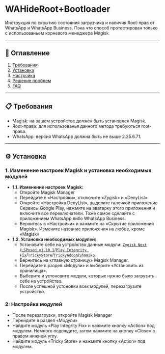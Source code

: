 # WAHideRoot+Bootloader
Инструкция по скрытию состояния загрузчика и наличия Root-прав от WhatsApp и WhatsApp Business. Пока что способ протестирован только с использованьем корневого менеджера Magisk
 
---

## 📌 **Оглавление**  
1. [Требования](#-требования)  
2. [Установка](#-установка)  
3. [Настройка](#-настройка)  
4. [Решение проблем](#-решение-проблем)  
5. [FAQ](#-faq)  

---

## 📋 **Требования**  
- Magisk: на вашем устройстве должен быть установлен Magisk.
- Root-права: для использованья данного метода требуються root-права.  
- WhatsApp: версия  WhatsApp должна быть не выше 2.25.6.71.

---

## ⚙️ **Установка**  
### 1. Изменение настроек Magisk и установка необходимых модулей 
- **1.1. Изменение настроек Magisk:**
   - Откройте Magisk Manager
   - Перейдите в «Настройки», отключите «Zygisk» и «DenyList»
   - Откройте «Настройка DenyList», выделите галочкой приложение Сервисы Google Play, нажмите на аватарку этого приложения и включите все переключатели. Тоже самое сделайте с приложением WhatsApp либо WhatsApp Business.
   - Вернитесь в «Настройки» и нажмите на «Скрытие приложения Magisk». Измените название приложения на любое, кроме «Magisk»
- **1.2. Установка необходимых модулей:**
   - Устоновите себе на устройство данные модули: [`Zygisk Next` ](https://github.com/Dr-TSNG/ZygiskNext/releases)/[`LSPosed v1.10.1`](https://github.com/JingMatrix/LSPosed/releases)/[`Play Integrity Fix`](https://mmrl.dev/repository/aptoftisk/playintegrityfix)/[`TrickyStore`](https://github.com/5ec1cff/TrickyStore/releases)/[`TrickyAddon`](https://github.com/KOWX712/Tricky-Addon-Update-Target-List/releases/tag/v3.9)/[`Shamiko`](https://github.com/LSPosed/LSPosed.github.io/releases)
   - Вернитесь на «главную страницу» Magisk Manager.
   - Перейдите в раздел «Модули» и выберите «Установить из хранилища».
   - Выберите и устоновите модули, которые нужно было загрузить себе на устройство.
   - После успешной устоновки всех модулей, перезагрузите устройство.
### 2: Настройка модулей
   - После перезагрузки, откройте Magisk Manager
   - Перейдите в раздел «Модули»
   - Найдите модуль «Play Integrity Fix» и нажмите кнопку «Action» под модулем. Немного подождите, затем нажмите на кнопку «Close» в правом нижнем углу.
   - Найдите модуль «Tricky Store» и нажмите кнопку «Action» под модулем. 
